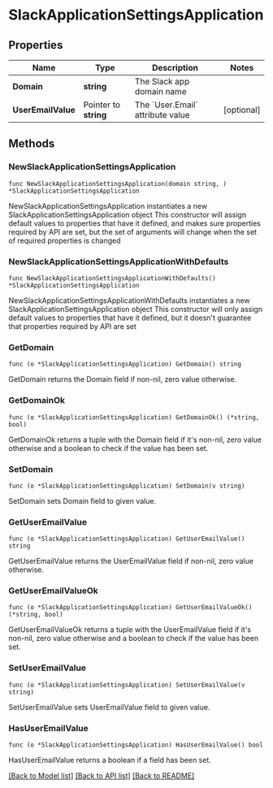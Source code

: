 # SlackApplicationSettingsApplication

## Properties

Name | Type | Description | Notes
------------ | ------------- | ------------- | -------------
**Domain** | **string** | The Slack app domain name | 
**UserEmailValue** | Pointer to **string** | The &#x60;User.Email&#x60; attribute value | [optional] 

## Methods

### NewSlackApplicationSettingsApplication

`func NewSlackApplicationSettingsApplication(domain string, ) *SlackApplicationSettingsApplication`

NewSlackApplicationSettingsApplication instantiates a new SlackApplicationSettingsApplication object
This constructor will assign default values to properties that have it defined,
and makes sure properties required by API are set, but the set of arguments
will change when the set of required properties is changed

### NewSlackApplicationSettingsApplicationWithDefaults

`func NewSlackApplicationSettingsApplicationWithDefaults() *SlackApplicationSettingsApplication`

NewSlackApplicationSettingsApplicationWithDefaults instantiates a new SlackApplicationSettingsApplication object
This constructor will only assign default values to properties that have it defined,
but it doesn't guarantee that properties required by API are set

### GetDomain

`func (o *SlackApplicationSettingsApplication) GetDomain() string`

GetDomain returns the Domain field if non-nil, zero value otherwise.

### GetDomainOk

`func (o *SlackApplicationSettingsApplication) GetDomainOk() (*string, bool)`

GetDomainOk returns a tuple with the Domain field if it's non-nil, zero value otherwise
and a boolean to check if the value has been set.

### SetDomain

`func (o *SlackApplicationSettingsApplication) SetDomain(v string)`

SetDomain sets Domain field to given value.


### GetUserEmailValue

`func (o *SlackApplicationSettingsApplication) GetUserEmailValue() string`

GetUserEmailValue returns the UserEmailValue field if non-nil, zero value otherwise.

### GetUserEmailValueOk

`func (o *SlackApplicationSettingsApplication) GetUserEmailValueOk() (*string, bool)`

GetUserEmailValueOk returns a tuple with the UserEmailValue field if it's non-nil, zero value otherwise
and a boolean to check if the value has been set.

### SetUserEmailValue

`func (o *SlackApplicationSettingsApplication) SetUserEmailValue(v string)`

SetUserEmailValue sets UserEmailValue field to given value.

### HasUserEmailValue

`func (o *SlackApplicationSettingsApplication) HasUserEmailValue() bool`

HasUserEmailValue returns a boolean if a field has been set.


[[Back to Model list]](../README.md#documentation-for-models) [[Back to API list]](../README.md#documentation-for-api-endpoints) [[Back to README]](../README.md)


